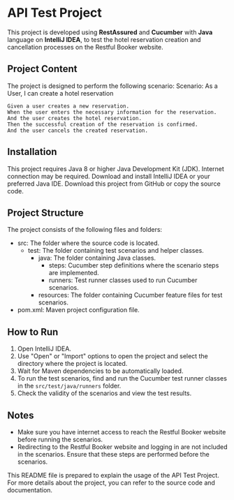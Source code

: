 # API Test Project

This project is developed using **RestAssured** and **Cucumber** with **Java** language on **IntelliJ IDEA**, to test the hotel reservation creation and cancellation processes on the Restful Booker website.

## Project Content

The project is designed to perform the following scenario:
Scenario: As a User, I can create a hotel reservation

    Given a user creates a new reservation.
    When the user enters the necessary information for the reservation.
    And the user creates the hotel reservation.
    Then the successful creation of the reservation is confirmed.
    And the user cancels the created reservation.

## Installation

This project requires Java 8 or higher Java Development Kit (JDK). Internet connection may be required.
Download and install IntelliJ IDEA or your preferred Java IDE.
Download this project from GitHub or copy the source code.

## Project Structure

The project consists of the following files and folders:

- src: The folder where the source code is located.
    - test: The folder containing test scenarios and helper classes.
        - java: The folder containing Java classes.
            - steps: Cucumber step definitions where the scenario steps are implemented.
            - runners: Test runner classes used to run Cucumber scenarios.
        - resources: The folder containing Cucumber feature files for test scenarios.
- pom.xml: Maven project configuration file.

## How to Run

1. Open IntelliJ IDEA.
2. Use "Open" or "Import" options to open the project and select the directory where the project is located.
3. Wait for Maven dependencies to be automatically loaded.
4. To run the test scenarios, find and run the Cucumber test runner classes in the `src/test/java/runners` folder.
5. Check the validity of the scenarios and view the test results.

## Notes

- Make sure you have internet access to reach the Restful Booker website before running the scenarios.
- Redirecting to the Restful Booker website and logging in are not included in the scenarios. Ensure that these steps are performed before the scenarios.

This README file is prepared to explain the usage of the API Test Project. For more details about the project, you can refer to the source code and documentation.

